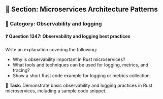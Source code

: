 ## 📘 Section: Microservices Architecture Patterns  
### 🔹 Category: Observability and logging  
#### ❓ Question 1347: Observability and logging best practices

Write an explanation covering the following:

- Why is observability important in Rust microservices?
- What tools and techniques can be used for logging, metrics, and tracing?
- Show a short Rust code example for logging or metrics collection.

🔧 **Task:** Demonstrate basic observability and logging practices in Rust microservices, including a sample code snippet.
